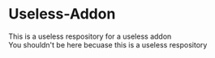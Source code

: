 # Useless-Addon
This is a useless respository for a useless addon
<br>You shouldn't be here becuase this is a useless respository
